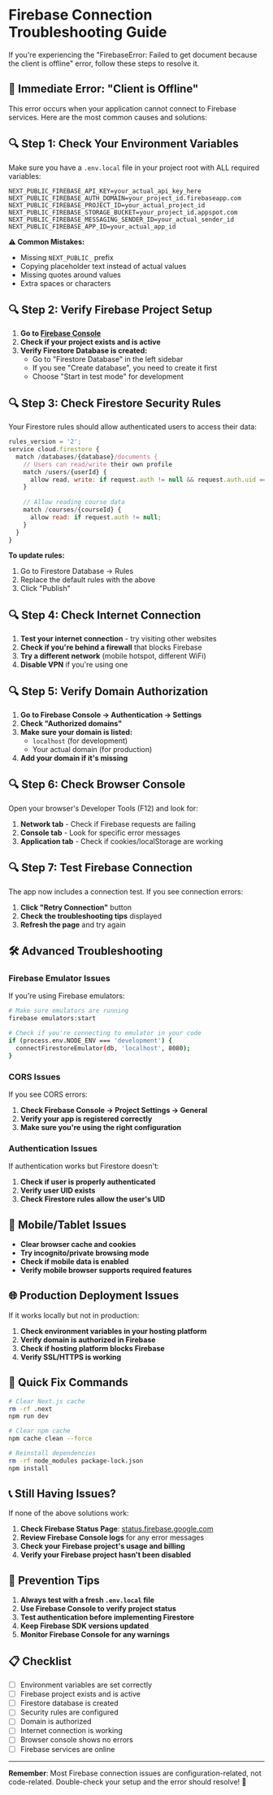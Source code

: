 # Firebase Connection Troubleshooting Guide

If you're experiencing the "FirebaseError: Failed to get document because the client is offline" error, follow these steps to resolve it.

## 🚨 **Immediate Error: "Client is Offline"**

This error occurs when your application cannot connect to Firebase services. Here are the most common causes and solutions:

## 🔍 **Step 1: Check Your Environment Variables**

Make sure you have a `.env.local` file in your project root with ALL required variables:

```env
NEXT_PUBLIC_FIREBASE_API_KEY=your_actual_api_key_here
NEXT_PUBLIC_FIREBASE_AUTH_DOMAIN=your_project_id.firebaseapp.com
NEXT_PUBLIC_FIREBASE_PROJECT_ID=your_actual_project_id
NEXT_PUBLIC_FIREBASE_STORAGE_BUCKET=your_project_id.appspot.com
NEXT_PUBLIC_FIREBASE_MESSAGING_SENDER_ID=your_actual_sender_id
NEXT_PUBLIC_FIREBASE_APP_ID=your_actual_app_id
```

**⚠️ Common Mistakes:**
- Missing `NEXT_PUBLIC_` prefix
- Copying placeholder text instead of actual values
- Missing quotes around values
- Extra spaces or characters

## 🔍 **Step 2: Verify Firebase Project Setup**

1. **Go to [Firebase Console](https://console.firebase.google.com/)**
2. **Check if your project exists and is active**
3. **Verify Firestore Database is created:**
   - Go to "Firestore Database" in the left sidebar
   - If you see "Create database", you need to create it first
   - Choose "Start in test mode" for development

## 🔍 **Step 3: Check Firestore Security Rules**

Your Firestore rules should allow authenticated users to access their data:

```javascript
rules_version = '2';
service cloud.firestore {
  match /databases/{database}/documents {
    // Users can read/write their own profile
    match /users/{userId} {
      allow read, write: if request.auth != null && request.auth.uid == userId;
    }
    
    // Allow reading course data
    match /courses/{courseId} {
      allow read: if request.auth != null;
    }
  }
}
```

**To update rules:**
1. Go to Firestore Database → Rules
2. Replace the default rules with the above
3. Click "Publish"

## 🔍 **Step 4: Check Internet Connection**

1. **Test your internet connection** - try visiting other websites
2. **Check if you're behind a firewall** that blocks Firebase
3. **Try a different network** (mobile hotspot, different WiFi)
4. **Disable VPN** if you're using one

## 🔍 **Step 5: Verify Domain Authorization**

1. **Go to Firebase Console → Authentication → Settings**
2. **Check "Authorized domains"**
3. **Make sure your domain is listed:**
   - `localhost` (for development)
   - Your actual domain (for production)
4. **Add your domain if it's missing**

## 🔍 **Step 6: Check Browser Console**

Open your browser's Developer Tools (F12) and look for:

1. **Network tab** - Check if Firebase requests are failing
2. **Console tab** - Look for specific error messages
3. **Application tab** - Check if cookies/localStorage are working

## 🔍 **Step 7: Test Firebase Connection**

The app now includes a connection test. If you see connection errors:

1. **Click "Retry Connection"** button
2. **Check the troubleshooting tips** displayed
3. **Refresh the page** and try again

## 🛠️ **Advanced Troubleshooting**

### **Firebase Emulator Issues**
If you're using Firebase emulators:

```bash
# Make sure emulators are running
firebase emulators:start

# Check if you're connecting to emulator in your code
if (process.env.NODE_ENV === 'development') {
  connectFirestoreEmulator(db, 'localhost', 8080);
}
```

### **CORS Issues**
If you see CORS errors:

1. **Check Firebase Console → Project Settings → General**
2. **Verify your app is registered correctly**
3. **Make sure you're using the right configuration**

### **Authentication Issues**
If authentication works but Firestore doesn't:

1. **Check if user is properly authenticated**
2. **Verify user UID exists**
3. **Check Firestore rules allow the user's UID**

## 📱 **Mobile/Tablet Issues**

- **Clear browser cache and cookies**
- **Try incognito/private browsing mode**
- **Check if mobile data is enabled**
- **Verify mobile browser supports required features**

## 🌐 **Production Deployment Issues**

If it works locally but not in production:

1. **Check environment variables in your hosting platform**
2. **Verify domain is authorized in Firebase**
3. **Check if hosting platform blocks Firebase**
4. **Verify SSL/HTTPS is working**

## 🔧 **Quick Fix Commands**

```bash
# Clear Next.js cache
rm -rf .next
npm run dev

# Clear npm cache
npm cache clean --force

# Reinstall dependencies
rm -rf node_modules package-lock.json
npm install
```

## 📞 **Still Having Issues?**

If none of the above solutions work:

1. **Check Firebase Status Page**: [status.firebase.google.com](https://status.firebase.google.com/)
2. **Review Firebase Console logs** for any error messages
3. **Check your Firebase project's usage and billing**
4. **Verify your Firebase project hasn't been disabled**

## 🎯 **Prevention Tips**

1. **Always test with a fresh `.env.local` file**
2. **Use Firebase Console to verify project status**
3. **Test authentication before implementing Firestore**
4. **Keep Firebase SDK versions updated**
5. **Monitor Firebase Console for any warnings**

## 📋 **Checklist**

- [ ] Environment variables are set correctly
- [ ] Firebase project exists and is active
- [ ] Firestore database is created
- [ ] Security rules are configured
- [ ] Domain is authorized
- [ ] Internet connection is working
- [ ] Browser console shows no errors
- [ ] Firebase services are online

---

**Remember**: Most Firebase connection issues are configuration-related, not code-related. Double-check your setup and the error should resolve! 🚀
